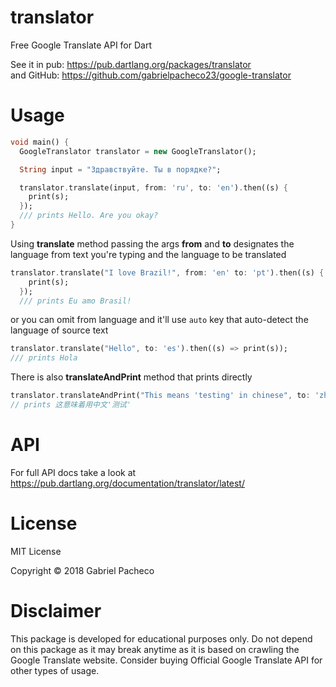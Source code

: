 # translator
Free Google Translate API for Dart

See it in pub: https://pub.dartlang.org/packages/translator \
and GitHub: https://github.com/gabrielpacheco23/google-translator

# Usage 

```dart
void main() {
  GoogleTranslator translator = new GoogleTranslator();

  String input = "Здравствуйте. Ты в порядке?";

  translator.translate(input, from: 'ru', to: 'en').then((s) {
    print(s);
  });
  /// prints Hello. Are you okay?
}
```

Using **translate** method passing the args **from** and **to** designates the
language from text you're typing and the language to be translated
``` dart
translator.translate("I love Brazil!", from: 'en' to: 'pt').then((s) {
    print(s);
  }); 
  /// prints Eu amo Brasil!
```

or you can omit from language and it'll use ```auto``` key
that auto-detect the language of source text

```dart
translator.translate("Hello", to: 'es').then((s) => print(s));
/// prints Hola
```

There is also **translateAndPrint** method that prints directly
```dart
translator.translateAndPrint("This means 'testing' in chinese", to: 'zh-cn');
// prints 这意味着用中文'测试'
```

# API
For full API docs take a look at https://pub.dartlang.org/documentation/translator/latest/


# License
MIT License

Copyright © 2018 Gabriel Pacheco


# Disclaimer
This package is developed for educational purposes only. Do not depend on this package as it may break anytime as it is based on crawling the Google Translate website. Consider buying Official Google Translate API for other types of usage.




